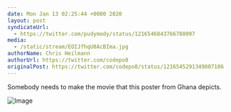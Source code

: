 ```yaml
---
date: Mon Jan 13 02:25:44 +0000 2020
layout: post
syndicateUrl:
  - https://twitter.com/pudymody/status/1216546843766788097
media:
  - /static/stream/EOIJfhqU8AcBIma.jpg
authorName: Chris Heilmann
authorUrl: https://twitter.com/codepo8
originalPost: https://twitter.com/codepo8/status/1216545291349807106
---
```

Somebody needs to make the movie that this poster from Ghana depicts. 

![Image](/static/stream/EOIJfhqU8AcBIma.jpg)